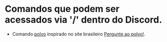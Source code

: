 # Comandos que podem ser acessados via '/' dentro do Discord.

-   Comando [polvo](polvo.js) inspirado no site brasileiro [Pergunte ao polvo!](https://pergunteaopolvo.com.br/).
